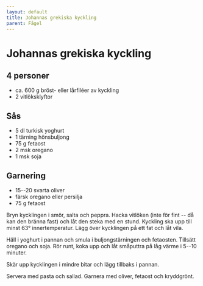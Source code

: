 ```yaml
---
layout: default
title: Johannas grekiska kyckling
parent: Fågel
---
```

# Johannas grekiska kyckling

## 4 personer


-   ca. 600 g bröst- eller lårfiléer av kyckling
-   2 vitlöksklyftor

## Sås

-   5 dl turkisk yoghurt
-   1 tärning hönsbuljong
-   75 g fetaost
-   2 msk oregano
-   1 msk soja

## Garnering

-   15--20 svarta oliver
-   färsk oregano eller persilja
-   75 g fetaost


Bryn kycklingen i smör, salta och peppra. Hacka vitlöken (inte för fint -- då kan den
bränna fast) och låt den steka med en stund. Kyckling ska upp till minst 63°
innertemperatur. Lägg över kycklingen på ett fat och låt vila.

Häll i yoghurt i pannan och smula i buljongstärningen och fetaosten. Tillsätt oregano och
soja. Rör runt, koka upp och låt småputtra på låg värme i 5--10 minuter.

Skär upp kycklingen i mindre bitar och lägg tillbaks i pannan.

Servera med pasta och sallad. Garnera med oliver, fetaost och kryddgrönt.
